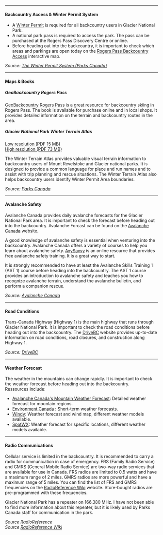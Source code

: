 ***

#### Backcountry Access & Winter Permit System
- A [Winter Permit](https://parks.canada.ca/pn-np/bc/glacier/visit/hiver-winter/ski) is required for all backcountry users in Glacier National Park.  
- A national park pass is required to access the park. The pass can be purchased at the Rogers Pass Discovery Centre or online.  
- Before heading out into the backcountry, it is important to check which areas and parkings are open today on the [Rogers Pass Backcountry Access](https://www.pc.gc.ca/apps/Rogers-Pass) interactive map.

*Source: [The Winter Permit System (Parks Canada)](https://parks.canada.ca/pn-np/bc/glacier/visit/hiver-winter/ski)*

***

#### Maps & Books
##### *GeoBackcountry Rogers Pass*
[GeoBackcountry Rogers Pass](https://www.geobackcountry.com/ ) is a great resource for backcountry skiing in Rogers Pass. The book is available for purchase online and in local shops. It provides detailed information on the terrain and backcountry routes in the area.

#####  *Glacier National Park Winter Terrain Atlas*
[Low resolution (PDF 15 MB)](https://pcweb2.azureedge.net/-/media/pn-np/bc/glacier/WET4/visit/winter/ski/atlas/en-terrain-atlas-2019-web.pdf)  
[High resolution (PDF 73 MB)](https://pcweb2.azureedge.net/-/media/pn-np/bc/glacier/WET4/visit/winter/ski/atlas/en-terrain-atlas-2019-large.pdf)  

The Winter Terrain Atlas provides valuable visual terrain information to backcountry users of Mount Revelstoke and Glacier national parks. It is designed to provide a common language for place and run names and to assist with trip planning and rescue situations. The Winter Terrain Atlas also helps backcountry users identify Winter Permit Area boundaries.  

*Source: [Parks Canada](https://parks.canada.ca/pn-np/bc/glacier/visit/hiver-winter/ski/atlas)*

***

#### Avalanche Safety
Avalanche Canada provides daily avalanche forecasts for the Glacier National Park area. It is important to check the forecast before heading out into the backcountry. Avalanche Forcast can be found on the [Avalanche Canada](https://www.avalanche.ca/) website.

A good knowledge of avalanche safety is essential when venturing into the backcountry. Avalanche Canada offers a variety of courses to help you learn about avalanche safety. [AvySavvy](https://avysavvy.avalanche.ca/en-ca) is an online resource that provides free avalanche safety training. It is a great way to start.

It is strongly recommended to have at least the Avalanche Skills Training 1 (AST 1) course before heading into the backcountry. The AST 1 course provides an introduction to avalanche safety and teaches you how to recognize avalanche terrain, understand the avalanche bulletin, and perform a companion rescue.

*Source: [Avalanche Canada](https://avalanche.ca/education)*

***

#### Road Conditions
Trans-Canada Highway (Highway 1) is the main highway that runs through Glacier National Park. It is important to check the road conditions before heading out into the backcountry. The [DriveBC](https://drivebc.ca/) website provides up-to-date information on road conditions, road closures, and construction along Highway 1.

*Source: [DriveBC](https://drivebc.ca/)*

***

#### Weather Forecast
The weather in the mountains can change rapidly. It is important to check the weather forecast before heading out into the backcountry.  
Ressources include:

- [Avalanche Canada's Mountain Weather Forecast](https://www.avalanche.ca/weather/forecast): Detailed weather forecast for mountain regions.  
- [Environment Canada](https://weather.gc.ca/) : Short-term weather forecasts.  
- [Windy](https://www.windy.com/): Weather forecast and wind map, different weather models available.  
- [SpotWX](https://spotwx.com/): Weather forecast for specific locations, different weather models available.  

***

#### Radio Communications
Cellular service is limited in the backcountry. It is recommended to carry a radio for communication in case of emergency.
FRS (Family Radio Service) and GMRS (General Mobile Radio Service) are two-way radio services that are available for use in Canada. FRS radios are limited to 0.5 watts and have a maximum range of 2 miles. GMRS radios are more powerful and have a maximum range of 5 miles. You can find the list of FRS and GMRS frequencies on the [RadioReference Wiki](https://wiki.radioreference.com/index.php/FRS/GMRS_combined_channel_chart) website. Store-bought radios are pre-programmed with these frequencies.  

Glacier National Park has a repeater on 166.380 MHz. I have not been able to find more information about this repeater, but it is likely used by Parks Canada staff for communication in the park.  

*Source [RadioReference](https://www.radioreference.com/db/subcat/55939)*  
*Source [RadioReference Wiki](https://wiki.radioreference.com/index.php/FRS/GMRS_combined_channel_chart)*
